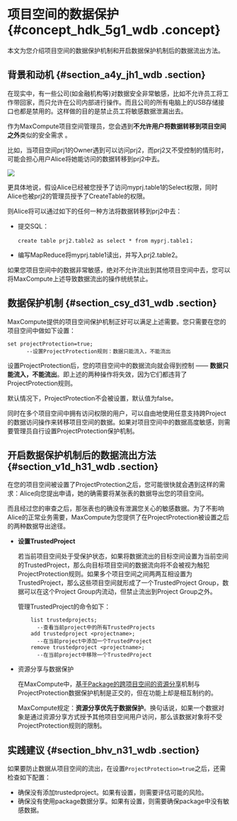 # 项目空间的数据保护 {#concept_hdk_5g1_wdb .concept}

本文为您介绍项目空间的数据保护机制和开启数据保护机制后的数据流出方法。

## 背景和动机 {#section_a4y_jh1_wdb .section}

在现实中，有一些公司\(如金融机构等\)对数据安全非常敏感，比如不允许员工将工作带回家，而只允许在公司内部进行操作。而且公司的所有电脑上的USB存储接口也都是禁用的。这样做的目的是禁止员工将敏感数据泄漏出去。

作为MaxCompute项目空间管理员，您会遇到**不允许用户将数据转移到项目空间之外**类似的安全需求 。

比如，当项目空间prj1的Owner遇到可以访问prj2，而prj2又不受控制的情形时，可能会担心用户Alice将她能访问的数据转移到prj2中去。

![](http://static-aliyun-doc.oss-cn-hangzhou.aliyuncs.com/assets/img/12100/15523612262795_zh-CN.png)

更具体地说，假设Alice已经被您授予了访问myprj.table1的Select权限，同时Alice也被prj2的管理员授予了CreateTable的权限。

则Alice将可以通过如下的任何一种方法将数据转移到prj2中去：

-   提交SQL：

    ```
    create table prj2.table2 as select * from myprj.table1；
    ```

-   编写MapReduce将myprj.table1读出，并写入prj2.table2。

如果您项目空间中的数据非常敏感，绝对不允许流出到其他项目空间中去，您可以将MaxCompute上述导致数据流出的操作统统禁止。

## 数据保护机制 {#section_csy_d31_wdb .section}

MaxCompute提供的项目空间保护机制正好可以满足上述需要。您只需要在您的项目空间中做如下设置：

```
set projectProtection=true;
      --设置ProjectProtection规则：数据只能流入，不能流出
```

设置ProjectProtection后，您的项目空间中的数据流向就会得到控制 —— **数据只能流入，不能流出**。即上述的两种操作将失效，因为它们都违背了ProjectProtection规则。

默认情况下，ProjectProtection不会被设置，默认值为false。

同时在多个项目空间中拥有访问权限的用户，可以自由地使用任意支持跨Project的数据访问操作来转移项目空间的数据。如果对项目空间中的数据高度敏感，则需要管理员自行设置ProjectProtection保护机制。

## 开启数据保护机制后的数据流出方法 {#section_v1d_h31_wdb .section}

在您的项目空间被设置了ProjectProtection之后，您可能很快就会遇到这样的需求：Alice向您提出申请，她的确需要将某张表的数据导出您的项目空间。

而且经过您的审查之后，那张表也的确没有泄漏您关心的敏感数据。为了不影响Alice的正常业务需要，MaxCompute为您提供了在ProjectProtection被设置之后的两种数据导出途径。

-   **设置TrustedProject**

    若当前项目空间处于受保护状态，如果将数据流出的目标空间设置为当前空间的TrustedProject，那么向目标项目空间的数据流向将不会被视为触犯ProjectProtection规则。如果多个项目空间之间两两互相设置为TrustedProject，那么这些项目空间就形成了一个TrustedProject Group，数据可以在这个Project Group内流动，但禁止流出到Project Group之外。

    管理TrustedProject的命令如下：

    ```
        list trustedprojects;
          --查看当前project中的所有TrustedProjects
        add trustedproject <projectname>;
          --在当前project中添加一个TrustedProject
        remove trustedproject <projectname>;
          --在当前project中移除一个TrustedProject
    
    ```

-   资源分享与数据保护

    在MaxCompute中，[基于Package的跨项目空间的资源分享](intl.zh-CN/安全指南/安全功能详解/跨项目空间的资源分享/基于Package的跨项目空间的资源分享.md#)机制与ProjectProtection数据保护机制是正交的，但在功能上却是相互制约的。

    MaxCompute规定：**资源分享优先于数据保护**。换句话说，如果一个数据对象是通过资源分享方式授予其他项目空间用户访问，那么该数据对象将不受ProjectProtection规则的限制。


## 实践建议 {#section_bhv_n31_wdb .section}

如果要防止数据从项目空间的流出，在设置`ProjectProtection=true`之后，还需检查如下配置：

-   确保没有添加trustedproject。如果有设置，则需要评估可能的风险。
-   确保没有使用package数据分享。如果有设置，则需要确保package中没有敏感数据。

